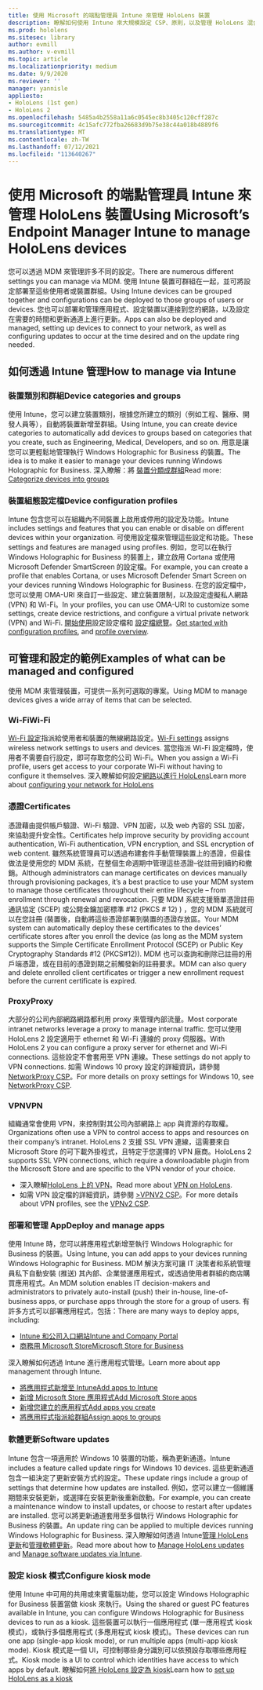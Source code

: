 ```yaml
---
title: 使用 Microsoft 的端點管理員 Intune 來管理 HoloLens 裝置
description: 瞭解如何使用 Intune 來大規模設定 CSP、原則，以及管理 HoloLens 混合現實裝置。
ms.prod: hololens
ms.sitesec: library
author: evmill
ms.author: v-evmill
ms.topic: article
ms.localizationpriority: medium
ms.date: 9/9/2020
ms.reviewer: ''
manager: yannisle
appliesto:
- HoloLens (1st gen)
- HoloLens 2
ms.openlocfilehash: 5485a4b2558a11a6c0545ec8b3405c120cff287c
ms.sourcegitcommit: 4c15afc772fba26683d9b75e38c44a018b4889f6
ms.translationtype: MT
ms.contentlocale: zh-TW
ms.lasthandoff: 07/12/2021
ms.locfileid: "113640267"
---
```

# <a name="using-microsofts-endpoint-manager-intune-to-manage-hololens-devices"></a><span data-ttu-id="23fd1-103">使用 Microsoft 的端點管理員 Intune 來管理 HoloLens 裝置</span><span class="sxs-lookup"><span data-stu-id="23fd1-103">Using Microsoft’s Endpoint Manager Intune to manage HoloLens devices</span></span>

<span data-ttu-id="23fd1-104">您可以透過 MDM 來管理許多不同的設定。</span><span class="sxs-lookup"><span data-stu-id="23fd1-104">There are numerous different settings you can manage via MDM.</span></span> <span data-ttu-id="23fd1-105">使用 Intune 裝置可群組在一起，並可將設定部署至這些使用者或裝置群組。</span><span class="sxs-lookup"><span data-stu-id="23fd1-105">Using Intune devices can be grouped together and configurations can be deployed to those groups of users or devices.</span></span> <span data-ttu-id="23fd1-106">您也可以部署和管理應用程式、設定裝置以連接到您的網路，以及設定在需要的時間和更新通道上進行更新。</span><span class="sxs-lookup"><span data-stu-id="23fd1-106">Apps can also be deployed and managed, setting up devices to connect to your network, as well as configuring updates to occur at the time desired and on the update ring needed.</span></span> 

## <a name="how-to-manage-via-intune"></a><span data-ttu-id="23fd1-107">如何透過 Intune 管理</span><span class="sxs-lookup"><span data-stu-id="23fd1-107">How to manage via Intune</span></span>

### <a name="device-categories-and-groups"></a><span data-ttu-id="23fd1-108">裝置類別和群組</span><span class="sxs-lookup"><span data-stu-id="23fd1-108">Device categories and groups</span></span>
<span data-ttu-id="23fd1-109">使用 Intune，您可以建立裝置類別，根據您所建立的類別（例如工程、醫療、開發人員等），自動將裝置新增至群組。</span><span class="sxs-lookup"><span data-stu-id="23fd1-109">Using Intune, you can create device categories to automatically add devices to groups based on categories that you create, such as Engineering, Medical, Developers, and so on.</span></span> <span data-ttu-id="23fd1-110">用意是讓您可以更輕鬆地管理執行 Windows Holographic for Business 的裝置。</span><span class="sxs-lookup"><span data-stu-id="23fd1-110">The idea is to make it easier to manage your devices running Windows Holographic for Business.</span></span>
<span data-ttu-id="23fd1-111">深入瞭解：將 [裝置分類成群組](/mem/intune/enrollment/device-group-mapping)</span><span class="sxs-lookup"><span data-stu-id="23fd1-111">Read more: [Categorize devices into groups](/mem/intune/enrollment/device-group-mapping)</span></span>

### <a name="device-configuration-profiles"></a><span data-ttu-id="23fd1-112">裝置組態設定檔</span><span class="sxs-lookup"><span data-stu-id="23fd1-112">Device configuration profiles</span></span>
<span data-ttu-id="23fd1-113">Intune 包含您可以在組織內不同裝置上啟用或停用的設定及功能。</span><span class="sxs-lookup"><span data-stu-id="23fd1-113">Intune includes settings and features that you can enable or disable on different devices within your organization.</span></span> <span data-ttu-id="23fd1-114">可使用設定檔來管理這些設定和功能。</span><span class="sxs-lookup"><span data-stu-id="23fd1-114">These settings and features are managed using profiles.</span></span> <span data-ttu-id="23fd1-115">例如，您可以在執行 Windows Holographic for Business 的裝置上，建立啟用 Cortana 或使用 Microsoft Defender SmartScreen 的設定檔。</span><span class="sxs-lookup"><span data-stu-id="23fd1-115">For example, you can create a profile that enables Cortana, or uses Microsoft Defender Smart Screen on your devices running Windows Holographic for Business.</span></span>
<span data-ttu-id="23fd1-116">在您的設定檔中，您可以使用 OMA-URI 來自訂一些設定、建立裝置限制，以及設定虛擬私人網路 (VPN) 和 Wi-Fi。</span><span class="sxs-lookup"><span data-stu-id="23fd1-116">In your profiles, you can use OMA-URI to customize some settings, create device restrictions, and configure a virtual private network (VPN) and Wi-Fi.</span></span>
<span data-ttu-id="23fd1-117">[開始使用](/mem/intune/configuration/device-profiles)設定設定檔和 [設定檔總覽](/mem/intune/configuration/device-profile-create)。</span><span class="sxs-lookup"><span data-stu-id="23fd1-117">[Get started with configuration profiles](/mem/intune/configuration/device-profiles), and [profile overview](/mem/intune/configuration/device-profile-create).</span></span>

## <a name="examples-of-what-can-be-managed-and-configured"></a><span data-ttu-id="23fd1-118">可管理和設定的範例</span><span class="sxs-lookup"><span data-stu-id="23fd1-118">Examples of what can be managed and configured</span></span>

<span data-ttu-id="23fd1-119">使用 MDM 來管理裝置，可提供一系列可選取的專案。</span><span class="sxs-lookup"><span data-stu-id="23fd1-119">Using MDM to manage devices gives a wide array of items that can be selected.</span></span> 

### <a name="wi-fi"></a><span data-ttu-id="23fd1-120">Wi-Fi</span><span class="sxs-lookup"><span data-stu-id="23fd1-120">Wi-Fi</span></span>
<span data-ttu-id="23fd1-121">[Wi-Fi 設定](/mem/intune/configuration/wi-fi-settings-configure)指派給使用者和裝置的無線網路設定。</span><span class="sxs-lookup"><span data-stu-id="23fd1-121">[Wi-Fi settings](/mem/intune/configuration/wi-fi-settings-configure) assigns wireless network settings to users and devices.</span></span> <span data-ttu-id="23fd1-122">當您指派 Wi-Fi 設定檔時，使用者不需要自行設定，即可存取您的公司 Wi-Fi。</span><span class="sxs-lookup"><span data-stu-id="23fd1-122">When you assign a Wi-Fi profile, users get access to your corporate Wi-Fi without having to configure it themselves.</span></span>
<span data-ttu-id="23fd1-123">深入瞭解如何設定[網路以進行 HoloLens](hololens-commercial-infrastructure.md)</span><span class="sxs-lookup"><span data-stu-id="23fd1-123">Learn more about [configuring your network for HoloLens](hololens-commercial-infrastructure.md)</span></span>

### <a name="certificates"></a><span data-ttu-id="23fd1-124">憑證</span><span class="sxs-lookup"><span data-stu-id="23fd1-124">Certificates</span></span>
<span data-ttu-id="23fd1-125">憑證藉由提供帳戶驗證、Wi-Fi 驗證、VPN 加密，以及 web 內容的 SSL 加密，來協助提升安全性。</span><span class="sxs-lookup"><span data-stu-id="23fd1-125">Certificates help improve security by providing account authentication, Wi-Fi authentication, VPN encryption, and SSL encryption of web content.</span></span> <span data-ttu-id="23fd1-126">雖然系統管理員可以透過布建套件手動管理裝置上的憑證，但最佳做法是使用您的 MDM 系統，在整個生命週期中管理這些憑證–從註冊到續約和撤銷。</span><span class="sxs-lookup"><span data-stu-id="23fd1-126">Although administrators can manage certificates on devices manually through provisioning packages, it’s a best practice to use your MDM system to manage those certificates throughout their entire lifecycle – from enrollment through renewal and revocation.</span></span> <span data-ttu-id="23fd1-127">只要 MDM 系統支援簡單憑證註冊通訊協定 (SCEP) 或公開金鑰加密標準 #12 (PKCS # 12) ) ，您的 MDM 系統就可以在您註冊 (裝置後，自動將這些憑證部署到裝置的憑證存放區。</span><span class="sxs-lookup"><span data-stu-id="23fd1-127">Your MDM system can automatically deploy these certificates to the devices’ certificate stores after you enroll the device (as long as the MDM system supports the Simple Certificate Enrollment Protocol (SCEP) or Public Key Cryptography Standards #12 (PKCS#12)).</span></span> <span data-ttu-id="23fd1-128">MDM 也可以查詢和刪除已註冊的用戶端憑證，或在目前的憑證到期之前觸發新的註冊要求。</span><span class="sxs-lookup"><span data-stu-id="23fd1-128">MDM can also query and delete enrolled client certificates or trigger a new enrollment request before the current certificate is expired.</span></span> 

### <a name="proxy"></a><span data-ttu-id="23fd1-129">Proxy</span><span class="sxs-lookup"><span data-stu-id="23fd1-129">Proxy</span></span>
<span data-ttu-id="23fd1-130">大部分的公司內部網路網路都利用 proxy 來管理內部流量。</span><span class="sxs-lookup"><span data-stu-id="23fd1-130">Most corporate intranet networks leverage a proxy to manage internal traffic.</span></span> <span data-ttu-id="23fd1-131">您可以使用 HoloLens 2 設定適用于 ethernet 和 Wi-Fi 連線的 proxy 伺服器。</span><span class="sxs-lookup"><span data-stu-id="23fd1-131">With HoloLens 2 you can configure a proxy server for ethernet and Wi-Fi connections.</span></span> <span data-ttu-id="23fd1-132">這些設定不會套用至 VPN 連線。</span><span class="sxs-lookup"><span data-stu-id="23fd1-132">These settings do not apply to VPN connections.</span></span> <span data-ttu-id="23fd1-133">如需 Windows 10 proxy 設定的詳細資訊，請參閱[NetworkProxy CSP](/windows/client-management/mdm/networkproxy-csp)。</span><span class="sxs-lookup"><span data-stu-id="23fd1-133">For more details on proxy settings for Windows 10, see [NetworkProxy CSP](/windows/client-management/mdm/networkproxy-csp).</span></span>

### <a name="vpn"></a><span data-ttu-id="23fd1-134">VPN</span><span class="sxs-lookup"><span data-stu-id="23fd1-134">VPN</span></span>
<span data-ttu-id="23fd1-135">組織通常會使用 VPN，來控制對其公司內部網路上 app 與資源的存取權。</span><span class="sxs-lookup"><span data-stu-id="23fd1-135">Organizations often use a VPN to control access to apps and resources on their company’s intranet.</span></span> <span data-ttu-id="23fd1-136">HoloLens 2 支援 SSL VPN 連線，這需要來自 Microsoft Store 的可下載外掛程式，且特定于您選擇的 VPN 廠商。</span><span class="sxs-lookup"><span data-stu-id="23fd1-136">HoloLens 2 supports SSL VPN connections, which require a downloadable plugin from the Microsoft Store and are specific to the VPN vendor of your choice.</span></span> 
- <span data-ttu-id="23fd1-137">深入瞭解[HoloLens 上的 VPN](hololens-network.md#vpn)。</span><span class="sxs-lookup"><span data-stu-id="23fd1-137">Read more about [VPN on HoloLens](hololens-network.md#vpn).</span></span>
- <span data-ttu-id="23fd1-138">如需 VPN 設定檔的詳細資訊，請參閱 [>VPNV2 CSP](/windows/client-management/mdm/vpnv2-csp)。</span><span class="sxs-lookup"><span data-stu-id="23fd1-138">For more details about VPN profiles, see the [VPNv2 CSP](/windows/client-management/mdm/vpnv2-csp).</span></span>

### <a name="deploy-and-manage-apps"></a><span data-ttu-id="23fd1-139">部署和管理 App</span><span class="sxs-lookup"><span data-stu-id="23fd1-139">Deploy and manage apps</span></span>
<span data-ttu-id="23fd1-140">使用 Intune 時，您可以將應用程式新增至執行 Windows Holographic for Business 的裝置。</span><span class="sxs-lookup"><span data-stu-id="23fd1-140">Using Intune, you can add apps to your devices running Windows Holographic for Business.</span></span> <span data-ttu-id="23fd1-141">MDM 解決方案可讓 IT 決策者和系統管理員私下自動安裝 (推送) 其內部、企業營運應用程式，或透過使用者群組的商店購買應用程式。</span><span class="sxs-lookup"><span data-stu-id="23fd1-141">An MDM solution enables IT decision-makers and administrators to privately auto-install (push) their in-house, line-of-business apps, or purchase apps through the store for a group of users.</span></span> <span data-ttu-id="23fd1-142">有許多方式可以部署應用程式，包括：</span><span class="sxs-lookup"><span data-stu-id="23fd1-142">There are many ways to deploy apps, including:</span></span>
-   [<span data-ttu-id="23fd1-143">Intune 和公司入口網站</span><span class="sxs-lookup"><span data-stu-id="23fd1-143">Intune and Company Portal</span></span>]( app-deploy-intune.md)
-   [<span data-ttu-id="23fd1-144">商務用 Microsoft Store</span><span class="sxs-lookup"><span data-stu-id="23fd1-144">Microsoft Store for Business</span></span>]( app-deploy-store-business.md)

<span data-ttu-id="23fd1-145">深入瞭解如何透過 Intune 進行應用程式管理。</span><span class="sxs-lookup"><span data-stu-id="23fd1-145">Learn more about app management through Intune.</span></span>
-   [<span data-ttu-id="23fd1-146">將應用程式新增至 Intune</span><span class="sxs-lookup"><span data-stu-id="23fd1-146">Add apps to Intune</span></span>](/mem/intune/apps/apps-add)
-   [<span data-ttu-id="23fd1-147">新增 Microsoft Store 應用程式</span><span class="sxs-lookup"><span data-stu-id="23fd1-147">Add Microsoft Store apps</span></span>](/mem/intune/apps/store-apps-windows)
-   [<span data-ttu-id="23fd1-148">新增您建立的應用程式</span><span class="sxs-lookup"><span data-stu-id="23fd1-148">Add apps you create</span></span>](/mem/intune/apps/lob-apps-windows)
- [<span data-ttu-id="23fd1-149">將應用程式指派給群組</span><span class="sxs-lookup"><span data-stu-id="23fd1-149">Assign apps to groups</span></span>](/mem/intune/apps/apps-deploy)

### <a name="software-updates"></a><span data-ttu-id="23fd1-150">軟體更新</span><span class="sxs-lookup"><span data-stu-id="23fd1-150">Software updates</span></span>
<span data-ttu-id="23fd1-151">Intune 包含一項適用於 Windows 10 裝置的功能，稱為更新通道。</span><span class="sxs-lookup"><span data-stu-id="23fd1-151">Intune includes a feature called update rings for Windows 10 devices.</span></span> <span data-ttu-id="23fd1-152">這些更新通道包含一組決定了更新安裝方式的設定。</span><span class="sxs-lookup"><span data-stu-id="23fd1-152">These update rings include a group of settings that determine how updates are installed.</span></span> <span data-ttu-id="23fd1-153">例如，您可以建立一個維護期間來安裝更新，或選擇在安裝更新後重新啟動。</span><span class="sxs-lookup"><span data-stu-id="23fd1-153">For example, you can create a maintenance window to install updates, or choose to restart after updates are installed.</span></span> <span data-ttu-id="23fd1-154">您可以將更新通道套用至多個執行 Windows Holographic for Business 的裝置。</span><span class="sxs-lookup"><span data-stu-id="23fd1-154">An update ring can be applied to multiple devices running Windows Holographic for Business.</span></span>
<span data-ttu-id="23fd1-155">深入瞭解如何透過 Intune[管理 HoloLens 更新](hololens-updates.md)和[管理軟體更新](/mem/intune/protect/windows-update-for-business-configure)。</span><span class="sxs-lookup"><span data-stu-id="23fd1-155">Read more about how to [Manage HoloLens updates](hololens-updates.md) and [Manage software updates via Intune](/mem/intune/protect/windows-update-for-business-configure).</span></span>

### <a name="configure-kiosk-mode"></a><span data-ttu-id="23fd1-156">設定 kiosk 模式</span><span class="sxs-lookup"><span data-stu-id="23fd1-156">Configure kiosk mode</span></span>
<span data-ttu-id="23fd1-157">使用 Intune 中可用的共用或來賓電腦功能，您可以設定 Windows Holographic for Business 裝置當做 kiosk 來執行。</span><span class="sxs-lookup"><span data-stu-id="23fd1-157">Using the shared or guest PC features available in Intune, you can configure Windows Holographic for Business devices to run as a kiosk.</span></span> <span data-ttu-id="23fd1-158">這些裝置可以執行一個應用程式 (單一應用程式 kiosk 模式)，或執行多個應用程式 (多應用程式 kiosk 模式)。</span><span class="sxs-lookup"><span data-stu-id="23fd1-158">These devices can run one app (single-app kiosk mode), or run multiple apps (multi-app kiosk mode).</span></span> <span data-ttu-id="23fd1-159">Kiosk 模式是一個 UI，可控制哪些身分識別可以依預設存取哪些應用程式。</span><span class="sxs-lookup"><span data-stu-id="23fd1-159">Kiosk mode is a UI to control which identities have access to which apps by default.</span></span>
<span data-ttu-id="23fd1-160">瞭解如何[將 HoloLens 設定為 kiosk]( hololens-kiosk.md)</span><span class="sxs-lookup"><span data-stu-id="23fd1-160">Learn how to [set up HoloLens as a kiosk]( hololens-kiosk.md)</span></span>

